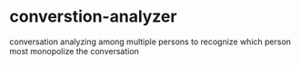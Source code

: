 # converstion-analyzer
conversation analyzing among multiple persons to recognize which person most monopolize the conversation
